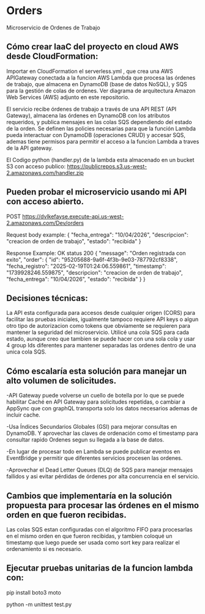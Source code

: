 # Orders
Microservicio de Ordenes de Trabajo

## Cómo crear IaaC del proyecto en cloud AWS desde CloudFormation:
Importar en CloudFormation el serverless.yml , que crea una AWS APIGateway conectada a la funcion AWS Lambda que procesa las órdenes de trabajo, que almacena en DynamoDB (base de datos NoSQL), y SQS para la gestión de colas de ordenes. Ver diagrama de arquitectura Amazon Web Services (AWS) adjunto en este repositorio.

El servicio recibe órdenes de trabajo a través de una API REST (API Gateway), almacena las órdenes en DynamoDB con los atributos requeridos, y publica mensajes en las colas SQS dependiendo del estado de la orden. Se definen las policies necesarias para que la función Lambda pueda interactuar con DynamoDB (operaciones CRUD) y accesar SQS, ademas tiene permisos para permitir el acceso a la funcion Lambda a traves de la API gateway.

El Codigo python (handler.py) de la lambda esta almacenado en un bucket S3 con acceso publico: https://publicrepos.s3.us-west-2.amazonaws.com/handler.zip

## Pueden probar el microservicio usando mi API con acceso abierto. 
POST https://dvlkefayse.execute-api.us-west-2.amazonaws.com/Dev/orders

Request body example:
{
        "fecha_entrega": "10/04/2026",
        "descripcion": "creacion de orden de trabajo",
        "estado": "recibida"
}

Response Example:
OK status 200
{
    "message": "Orden registrada con exito",
    "order": {
        "id": "95205688-9a6f-4f3b-9e03-787792cf8338",
        "fecha_registro": "2025-02-19T01:24:06.559861",
        "timestamp": "1739928246.559875",
        "descripcion": "creacion de orden de trabajo",
        "fecha_entrega": "10/04/2026",
        "estado": "recibida"
    }
}

## Decisiones técnicas:
La API esta configurada para accesos desde cualquier origen (CORS) para facilitar las pruebas iniciales, igualmente tampoco requiere API keys o algun otro tipo de autorizacion como tokens que obviamente se requieren para mantener la seguridad del microservicio.
Utilicé una cola SQS para cada estado, aunque creo que tambien se puede hacer con una sola cola y usar 4 group Ids diferentes para mantener separadas las ordenes dentro de una unica cola SQS.

## Cómo escalaría esta solución para manejar un alto volumen de solicitudes.
-API Gateway puede volverse un cuello de botella por lo que se puede habilitar Caché en API Gateway para solicitudes repetidas, o cambiar a AppSync que con graphQL transporta solo los datos necesarios ademas de incluir cache.

-Usa Índices Secundarios Globales (GSI) para mejorar consultas en DynamoDB. Y aprovechar las claves de ordenación como el timestamp para consultar rapido Ordenes segun su llegada a la base de datos.

-En lugar de procesar todo en Lambda se puede publicar eventos en EventBridge y permitir que diferentes servicios procesen las ordenes.

-Aprovechar el Dead Letter Queues (DLQ) de SQS para manejar mensajes fallidos y asi evitar pérdidas de órdenes por alta concurrencia en el servicio.

## Cambios que implementaría en la solución propuesta para procesar las órdenes en el mismo orden en que fueron recibidas.
Las colas SQS estan configuradas con el algoritmo FIFO para procesarlas en el mismo orden en que fueron recibidas, y tambien coloqué un timestamp que luego puede ser usada como sort key para realizar el ordenamiento si es necesario.

## Ejecutar pruebas unitarias de la funcion lambda con:
pip install boto3 moto

python -m unittest test.py

